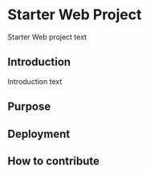 # Starter Web Project

Starter Web project text

## Introduction

Introduction text

## Purpose

## Deployment

## How to contribute